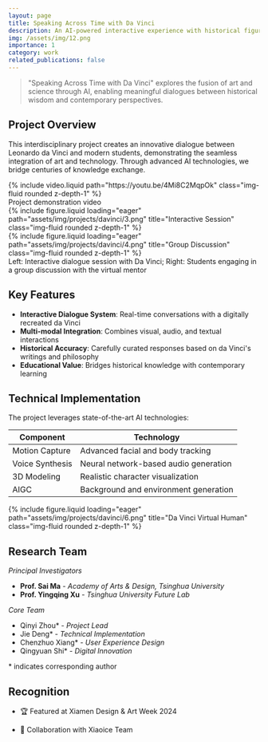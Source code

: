 ```yaml
---
layout: page
title: Speaking Across Time with Da Vinci
description: An AI-powered interactive experience with historical figures
img: /assets/img/12.png
importance: 1
category: work
related_publications: false
---
```


> "Speaking Across Time with Da Vinci" explores the fusion of art and science through AI, enabling meaningful dialogues between historical wisdom and contemporary perspectives.

## Project Overview

This interdisciplinary project creates an innovative dialogue between Leonardo da Vinci and modern students, demonstrating the seamless integration of art and technology. Through advanced AI technologies, we bridge centuries of knowledge exchange.

<div class="row">
    <div class="col-sm mt-3 mt-md-0">
        {% include video.liquid path="https://youtu.be/4Mi8C2MqpOk" class="img-fluid rounded z-depth-1" %}
    </div>
</div>
<div class="caption">
    Project demonstration video
</div>

<div class="row">
    <div class="col-sm-6 mt-3 mt-md-0">
        {% include figure.liquid loading="eager" path="assets/img/projects/davinci/3.png" title="Interactive Session" class="img-fluid rounded z-depth-1" %}
    </div>
    <div class="col-sm-6 mt-3 mt-md-0">
        {% include figure.liquid loading="eager" path="assets/img/projects/davinci/4.png" title="Group Discussion" class="img-fluid rounded z-depth-1" %}
    </div>
</div>
<div class="caption">
    Left: Interactive dialogue session with Da Vinci; Right: Students engaging in a group discussion with the virtual mentor
</div>

## Key Features

- **Interactive Dialogue System**: Real-time conversations with a digitally recreated da Vinci
- **Multi-modal Integration**: Combines visual, audio, and textual interactions
- **Historical Accuracy**: Carefully curated responses based on da Vinci's writings and philosophy
- **Educational Value**: Bridges historical knowledge with contemporary learning

## Technical Implementation

The project leverages state-of-the-art AI technologies:

| Component | Technology |
|-----------|------------|
| Motion Capture | Advanced facial and body tracking |
| Voice Synthesis | Neural network-based audio generation |
| 3D Modeling | Realistic character visualization |
| AIGC | Background and environment generation |

<div class="row">
    <div class="col-sm-12 mt-3 mt-md-0">
        {% include figure.liquid loading="eager" path="assets/img/projects/davinci/6.png" title="Da Vinci Virtual Human" class="img-fluid rounded z-depth-1" %}
    </div>
</div>

## Research Team

*Principal Investigators*
- **Prof. Sai Ma** - *Academy of Arts & Design, Tsinghua University*
- **Prof. Yingqing Xu** - *Tsinghua University Future Lab*

*Core Team*
- Qinyi Zhou* - *Project Lead*
- Jie Deng* - *Technical Implementation*
- Chenzhuo Xiang* - *User Experience Design*
- Qingyuan Shi* - *Digital Innovation*

<div class="note">
* indicates corresponding author


## Recognition

- 🏆 Featured at Xiamen Design & Art Week 2024

- 🤝 Collaboration with Xiaoice Team 

